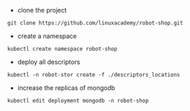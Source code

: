 * clone the project 
```
git clone https://github.com/linuxacademy/robot-shop.git
```

* create a namespace
```
kubectl create namespace robot-shop
```

* deploy all descriptors 
```
kubectl -n robot-stor create -f ./descriptors_locations
```

* increase the replicas of mongodb
```
kubectl edit deployment mongodb -n robot-shop
```